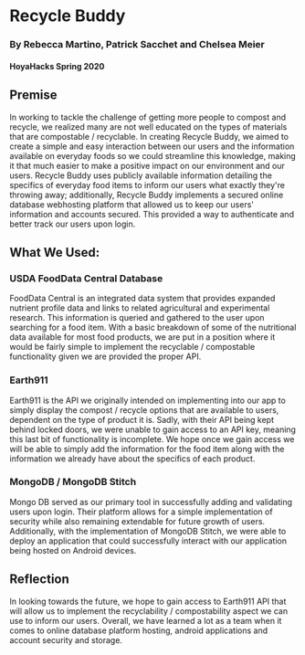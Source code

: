 # Recycle Buddy
### By Rebecca Martino, Patrick Sacchet and Chelsea Meier
#### HoyaHacks Spring 2020

## Premise
In working to tackle the challenge of getting more people to compost and recycle, we realized many are not well educated on the types of materials that are compostable / recyclable. In creating Recycle Buddy, we aimed to create a simple and easy interaction between our users and the information available on everyday foods so we could streamline this knowledge, making it that much easier to make a positive impact on our environment and our users. Recycle Buddy uses publicly available information detailing the specifics of everyday food items to inform our users what exactly they're throwing away; additionally, Recycle Buddy implements a secured online database webhosting platform that allowed us to keep our users' information and accounts secured. This provided a way to authenticate and better track our users upon login.

## What We Used:
### USDA FoodData Central Database
FoodData Central is an integrated data system that provides expanded nutrient profile data and links to related agricultural and experimental research. This information is queried and gathered to the user upon searching for a food item. With a basic breakdown of some of the nutritional data available for most food products, we are put in a position where it would be fairly simple to implement the recyclable / compostable functionality given we are provided the proper API.

### Earth911
Earth911 is the API we originally intended on implementing into our app to simply display the compost / recycle options that are available to users, dependent on the type of product it is. Sadly, with their API being kept behind locked doors, we were unable to gain access to an API key, meaning this last bit of functionality is incomplete. We hope once we gain access we will be able to simply add the information for the food item along with the information we already have about the specifics of each product. 

### MongoDB / MongoDB Stitch
Mongo DB served as our primary tool in successfully adding and validating users upon login. Their platform allows for a simple implementation of security while also remaining extendable for future growth of users. Additionally, with the implementation of MongoDB Stitch, we were able to deploy an application that could successfully interact with our application being hosted on Android devices. 

## Reflection
In looking towards the future, we hope to gain access to Earth911 API that will allow us to implement the recyclability / compostability aspect we can use to inform our users. Overall, we have learned a lot as a team when it comes to online database platform hosting, android applications and account security and storage. 



